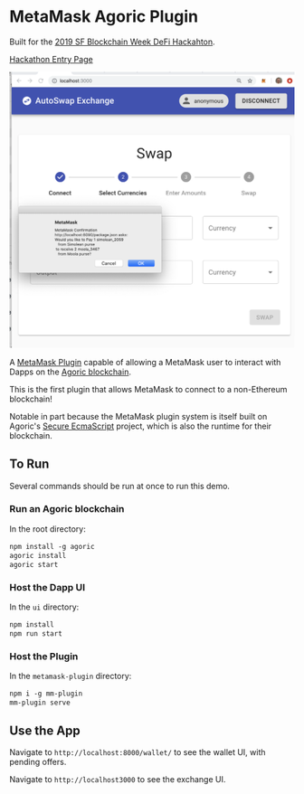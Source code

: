 # MetaMask Agoric Plugin

Built for the [2019 SF Blockchain Week DeFi Hackahton](https://hackathon.sfblockchainweek.io/).

[Hackathon Entry Page](https://devpost.com/software/agoric-in-metamask-in-agoric)

![screenshot](./screenshot.png)

A [MetaMask Plugin](https://medium.com/metamask/introducing-the-next-evolution-of-the-web3-wallet-4abdf801a4ee) capable of allowing a MetaMask user to interact with Dapps on the [Agoric blockchain](https://github.com/agoric/agoric).

This is the first plugin that allows MetaMask to connect to a non-Ethereum blockchain!

Notable in part because the MetaMask plugin system is itself built on Agoric's [Secure EcmaScript](https://github.com/agoric/ses) project, which is also the runtime for their blockchain.

## To Run

Several commands should be run at once to run this demo.

### Run an Agoric blockchain

In the root directory:
```
npm install -g agoric
agoric install
agoric start
```

### Host the Dapp UI

In the `ui` directory:

```
npm install
npm run start
```

### Host the Plugin

In the `metamask-plugin` directory:

```
npm i -g mm-plugin
mm-plugin serve
```

## Use the App

Navigate to `http://localhost:8000/wallet/` to see the wallet UI, with pending offers.

Navigate to `http://localhost3000` to see the exchange UI.

